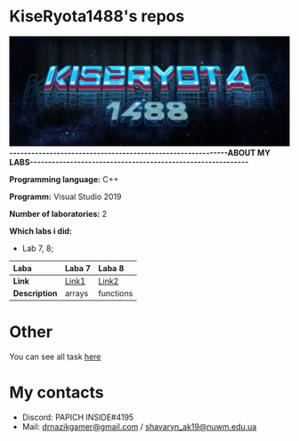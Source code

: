# KiseRyota1488's repos
![logo](images/123.png)
**------------------------------------------------------------ABOUT MY LABS------------------------------------------------------------**

**Programming language:** C++

**Programm:** Visual Studio 2019

**Number of laboratories:** 2

**Which labs i did:**
- Lab 7, 8;

| Laba      | Laba 7  | Laba 8 |
|:----------|:--------|:-------|
| **Link**      |[Link1](shots/ShotLaba9.png)|[Link2](shots/ShotLaba10.png)|[Link3](shots/ShotLaba11.png)|
|**Description**|arrays|functions|recursion|

# Other
You can see all task [here](https://1drv.ms/w/s!ApM96gnEnHr4hmXY1U2ABbdlTcsh)

# My contacts
- Discord: PAPICH INSIDE#4195
- Mail: drnazikgamer@gmail.com / shavaryn_ak19@nuwm.edu.ua

